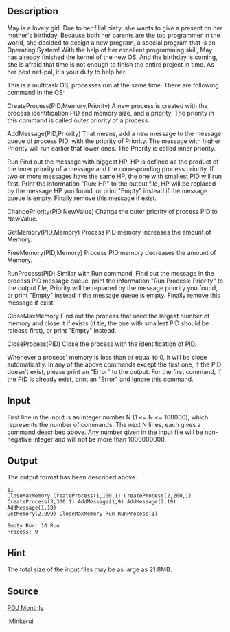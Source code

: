 <h2>Description</h2><p>May is a lovely girl. Due to her filial piety, she wants to give a present on her mother's birthday. Because both her parents are the top programmer in the world, she decided to design a new program, a special program that is an Operating System! With the help of her excellent programming skill, May has already finished the kernel of the new OS. And the birthday is coming, she is afraid that time is not enough to finish the entire project in time. As her best net-pal, it's your duty to help her.
</p>This is a multitask OS, processes run at the same time. There are following command in the OS:

CreateProcess(PID,Memory,Priority)
A new process is created with the process identification PID and memory size, and a priority. The priority in this command is called outer priority of a process.

AddMessage(PID,Priority)
That means, add a new message to the message queue of process PID, with the priority of Priority. The message with higher Priority will run earlier that lower ones. The Priority is called inner priority.

Run
Find out the message with biggest HP. HP is defined as the product of the inner priority of a message and the corresponding process priority. If two or more messages have the same HP, the one with smallest PID will run first. Print the information "Run: HP" to the output file, HP will be replaced by the message HP you found, or print "Empty" instead if the message queue is empty. Finally remove this message if exist.

ChangePriority(PID,NewValue)
Change the outer priority of process PID to NewValue.

GetMemory(PID,Memory)
Process PID memory increases the amount of Memory.

FreeMemory(PID,Memory)
Process PID memory decreases the amount of Memory.

RunProcess(PID)
Similar with Run command. Find out the message in the process PID message queue, print the information "Run Process: Priority" to the output file, Priority will be replaced by the message priority you found, or print "Empty" instead if the message queue is empty. Finally remove this message if exist.

CloseMaxMemory
Find out the process that used the largest number of memory and close it if exists (if tie, the one with smallest PID should be release first), or print "Empty" instead.

CloseProcess(PID)
Close the process with the identification of PID.

Whenever a process' memory is less than or equal to 0, it will be close automatically. In any of the above commands except the first one, if the PID doesn't exist, please print an "Error" to the output. For the first command, if the PID is already exist, print an "Error" and ignore this command. <h2>Input</h2><p>First line in the input is an integer number N (1 &lt;= N &lt;= 100000), which represents the number of commands. The next N lines, each gives a command described above. Any number given in the input file will be non-negative integer and will not be more than 1000000000. </p><h2>Output</h2><p>The output format has been described above.</p><pre><code class="language-input1">11
CloseMaxMemory
CreateProcess(1,100,1)
CreateProcess(2,200,1)
CreateProcess(3,300,1)
AddMessage(1,9)
AddMessage(2,19)
AddMessage(1,10)
GetMemory(2,999)
CloseMaxMemory
Run
RunProcess(1)
</code></pre><pre><code class="language-output1">Empty
Run: 10
Run Process: 9
</code></pre><h2>Hint</h2><p>The total size of the input files may be as large as 21.8MB.</p><h2>Source</h2><a href="searchproblem?field=source&amp;key=POJ+Monthly">POJ Monthly</a><p>,Minkerui</p>